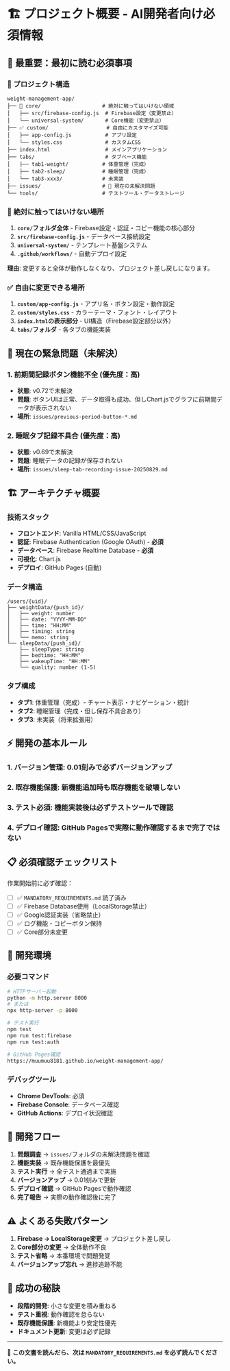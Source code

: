 # 🏗️ プロジェクト概要 - AI開発者向け必須情報

## 🚨 最重要：最初に読む必須事項

### 📂 プロジェクト構造

```
weight-management-app/
├── 🚫 core/                    # 絶対に触ってはいけない領域
│   ├── src/firebase-config.js  # Firebase設定（変更禁止）
│   └── universal-system/       # Core機能（変更禁止）
├── ✅ custom/                   # 自由にカスタマイズ可能
│   ├── app-config.js           # アプリ設定
│   └── styles.css              # カスタムCSS
├── index.html                  # メインアプリケーション
├── tabs/                       # タブベース機能
│   ├── tab1-weight/           # 体重管理（完成）
│   ├── tab2-sleep/            # 睡眠管理（完成）
│   └── tab3-xxx3/             # 未実装
├── issues/                    # 🔴 現在の未解決問題
└── tools/                     # テストツール・データストレージ
```

### 🚫 **絶対に触ってはいけない場所**

1. **`core/`フォルダ全体** - Firebase設定・認証・コピー機能の核心部分
2. **`src/firebase-config.js`** - データベース接続設定
3. **`universal-system/`** - テンプレート基盤システム
4. **`.github/workflows/`** - 自動デプロイ設定

**理由**: 変更すると全体が動作しなくなり、プロジェクト差し戻しになります。

### ✅ **自由に変更できる場所**

1. **`custom/app-config.js`** - アプリ名・ボタン設定・動作設定
2. **`custom/styles.css`** - カラーテーマ・フォント・レイアウト
3. **`index.html`の表示部分** - UI構造（Firebase設定部分以外）
4. **`tabs/`フォルダ** - 各タブの機能実装

## 🔴 現在の緊急問題（未解決）

### 1. **前期間記録ボタン機能不全** (優先度：高)
- **状態**: v0.72で未解決
- **問題**: ボタンUIは正常、データ取得も成功、但しChart.jsでグラフに前期間データが表示されない
- **場所**: `issues/previous-period-button-*.md`

### 2. **睡眠タブ記録不具合** (優先度：高)
- **状態**: v0.69で未解決  
- **問題**: 睡眠データの記録が保存されない
- **場所**: `issues/sleep-tab-recording-issue-20250829.md`

## 🏗️ アーキテクチャ概要

### 技術スタック
- **フロントエンド**: Vanilla HTML/CSS/JavaScript
- **認証**: Firebase Authentication (Google OAuth) - **必須**
- **データベース**: Firebase Realtime Database - **必須**
- **可視化**: Chart.js
- **デプロイ**: GitHub Pages (自動)

### データ構造
```
/users/{uid}/
├── weightData/{push_id}/
│   ├── weight: number
│   ├── date: "YYYY-MM-DD"
│   ├── time: "HH:MM"
│   ├── timing: string
│   └── memo: string
└── sleepData/{push_id}/
    ├── sleepType: string
    ├── bedtime: "HH:MM"
    ├── wakeupTime: "HH:MM"
    └── quality: number (1-5)
```

### タブ構成
- **タブ1**: 体重管理（完成）- チャート表示・ナビゲーション・統計
- **タブ2**: 睡眠管理（完成・但し保存不具合あり）
- **タブ3**: 未実装（将来拡張用）

## ⚡ 開発の基本ルール

### 1. **バージョン管理**: 0.01刻みで必ずバージョンアップ
### 2. **既存機能保護**: 新機能追加時も既存機能を破壊しない
### 3. **テスト必須**: 機能実装後は必ずテストツールで確認
### 4. **デプロイ確認**: GitHub Pagesで実際に動作確認するまで完了ではない

## 📋 必須確認チェックリスト

作業開始前に必ず確認：

- [ ] ✅ `MANDATORY_REQUIREMENTS.md` 読了済み
- [ ] ✅ Firebase Database使用（LocalStorage禁止）
- [ ] ✅ Google認証実装（省略禁止）
- [ ] ✅ ログ機能・コピーボタン保持
- [ ] ✅ Core部分未変更

## 🔧 開発環境

### 必要コマンド
```bash
# HTTPサーバー起動
python -m http.server 8000
# または
npx http-server -p 8000

# テスト実行
npm test
npm run test:firebase
npm run test:auth

# GitHub Pages確認
https://muumuu8181.github.io/weight-management-app/
```

### デバッグツール
- **Chrome DevTools**: 必須
- **Firebase Console**: データベース確認
- **GitHub Actions**: デプロイ状況確認

## 🎯 開発フロー

1. **問題調査** → `issues/`フォルダの未解決問題を確認
2. **機能実装** → 既存機能保護を最優先
3. **テスト実行** → 全テスト通過まで実施
4. **バージョンアップ** → 0.01刻みで更新
5. **デプロイ確認** → GitHub Pagesで動作確認
6. **完了報告** → 実際の動作確認後に完了

## ⚠️ よくある失敗パターン

1. **Firebase → LocalStorage変更** → プロジェクト差し戻し
2. **Core部分の変更** → 全体動作不良
3. **テスト省略** → 本番環境で問題発覚
4. **バージョンアップ忘れ** → 進捗追跡不能

## 🚀 成功の秘訣

- **段階的開発**: 小さな変更を積み重ねる
- **テスト重視**: 動作確認を怠らない
- **既存機能保護**: 新機能より安定性優先
- **ドキュメント更新**: 変更は必ず記録

---

**🎯 この文書を読んだら、次は `MANDATORY_REQUIREMENTS.md` を必ず読んでください。**
